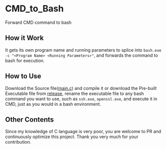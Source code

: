 # CMD_to_Bash
Forward CMD command to bash  
## How it Work
It gets its own program name and running parameters to splice into `bash.exe -c "<Program Name> <Running Parameters>"`, and forwards the command to bash for execution.
## How to Use
Download the Source file([main.c](https://github.com/fxzxmic/CMD_to_Bash/blob/main/main.c)) and compile it or download the Pre-built Executable file from [release](https://github.com/fxzxmic/CMD_to_Bash/releases), rename the executable file to any bash command you want to use, such as `ssh.exe`, `openssl.exe`, and execute it in CMD, just as you would in a bash environment.  
## Other Contents
Since my knowledge of C language is very poor, you are welcome to PR and continuously optimize this project. Thank you very much for your contribution.
